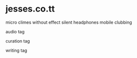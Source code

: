 jesses.co.tt
============

micro climes
without effect
silent headphones
mobile clubbing

audio tag

curation tag

writing tag
